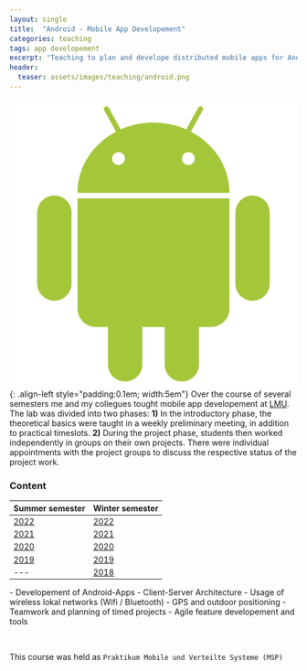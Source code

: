 ```yaml
---
layout: single
title:  "Android - Mobile App Developement"
categories: teaching 
tags: app developement  
excerpt: "Teaching to plan and develope distributed mobile apps for Android as a team."
header:
  teaser: assets/images/teaching/android.png
---
```


![logo](\assets\images\teaching\android.png){: .align-left style="padding:0.1em; width:5em"}
Over the course of several semesters me and my collegues tought mobile app developement at [LMU](https://www.mobile.ifi.lmu.de/).
The lab was divided into two phases:
**1)** In the introductory phase, the theoretical basics were taught in a weekly preliminary meeting, in addition to practical timeslots.
**2)** During the project phase, students then worked independently in groups on their own projects.
There were individual appointments with the project groups to discuss the respective status of the project work.

### Content

<div class="table-right">

| Summer semester | Winter semester |
|       ---       |       ---       |
| [2022](https://www.mobile.ifi.lmu.de/lehrveranstaltungen/praktikum-mobile-und-verteilte-systeme-sose22/) | [2022](https://www.mobile.ifi.lmu.de/lehrveranstaltungen/praktikum-mobile-und-verteilte-systeme-ws2223/)|
| [2021](https://www.mobile.ifi.lmu.de/lehrveranstaltungen/praktikum-mobile-und-verteilte-systeme-sose21/) | [2021](https://www.mobile.ifi.lmu.de/lehrveranstaltungen/praktikum-mobile-und-verteilte-systeme-ws2122/)|
| [2020](https://www.mobile.ifi.lmu.de/lehrveranstaltungen/praktikum-mobile-und-verteilte-systeme-sose20/) | [2020](https://www.mobile.ifi.lmu.de/lehrveranstaltungen/praktikum-mobile-und-verteilte-systeme-ws2021/)|
| [2019](https://www.mobile.ifi.lmu.de/lehrveranstaltungen/msp-sose19/)                                    | [2019](https://www.mobile.ifi.lmu.de/lehrveranstaltungen/praktikum-mobile-und-verteilte-systeme-ws1920/)|
|                                                   ---                                                    | [2018](https://www.mobile.ifi.lmu.de/lehrveranstaltungen/msp-ws1819/)|

</div>
- Developement of Android-Apps
- Client-Server Architecture
- Usage of wireless lokal networks (Wifi / Bluetooth)
- GPS and outdoor positioning
- Teamwork and planning of timed projects
- Agile feature developement and tools

&nbsp;

This course was held as `Praktikum Mobile und Verteilte Systeme (MSP)`
